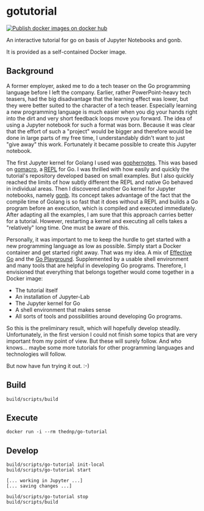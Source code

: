 # gotutorial

[![Publish docker images on docker hub](https://github.com/docdnp/go-tutorial/actions/workflows/main.yml/badge.svg)](https://github.com/docdnp/go-tutorial/actions/workflows/main.yml)

An interactive tutorial for go on basis of Jupyter Notebooks and gonb.

It is provided as a self-contained Docker image.

## Background

A former employer, asked me to do a tech teaser on the Go programming language before I left the company.
Earlier, rather PowerPoint-heavy tech teasers, had the big disadvantage that the learning effect was lower, but they were better suited to the character of a tech teaser.
Especially learning a new programming language is much easier when you dig your hands right into the dirt and very short feedback loops move you forward.
The idea of using a Jupyter notebook for such a format was born.
Because it was clear that the effort of such a "project" would be bigger and therefore would be done in large parts of my free time, I understandably didn't want to just "give away" this work. Fortunately it became possible to create this Jupyter notebook.

The first Jupyter kernel for Golang I used was [gophernotes](https://github.com/gopherdata/gophernotes#readme).
This was based on [gomacro](https://github.com/cosmos72/gomacro#readme), a [REPL](https://en.wikipedia.org/wiki/Read%E2%80%93eval%E2%80%93print_loop) for Go.
I was thrilled with how easily and quickly the tutorial's repository developed based on small examples.
But I also quickly reached the limits of how subtly different the REPL and native Go behaved in individual areas.
Then I discovered another Go kernel for Jupyter notebooks, namely [gonb](https://github.com/janpfeifer/gonb#readme).
Its concept takes advantage of the fact that the compile time of Golang is so fast that it does without a REPL and builds a Go program before an execution, which is compiled and executed immediately.
After adapting all the examples, I am sure that this approach carries better for a tutorial.
However, restarting a kernel and executing all cells takes a "relatively" long time.
One must be aware of this.

Personally, it was important to me to keep the hurdle to get started with a new programming language as low as possible.
Simply start a Docker container and get started right away.
That was my idea.
A mix of [Effective Go](https://go.dev/doc/effective_go) and the [Go Playground](https://go.dev/play/).
Supplemented by a usable shell environment and many tools that are helpful in developing Go programs.
Therefore, I envisioned that everything that belongs together would come together in a Docker image:

* The tutorial itself
* An installation of Jupyter-Lab
* The Jupyter kernel for Go
* A shell environment that makes sense
* All sorts of tools and possibilities around developing Go programs.

So this is the preliminary result, which will hopefully develop steadily.
Unfortunately, in the first version I could not finish some topics that are very important from my point of view.
But these will surely follow.
And who knows... maybe some more tutorials for other programming languages and technologies will follow.

But now have fun trying it out. :-)

## Build

```shell
build/scripts/build
```

## Execute

```shell
docker run -i --rm thednp/go-tutorial
```

## Develop

```shell
build/scripts/go-tutorial init-local
build/scripts/go-tutorial start

[... working in Jupyter ...]
[... saving changes ...]

build/scripts/go-tutorial stop
build/scripts/build
```
